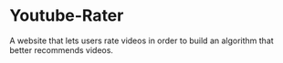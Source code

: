# Youtube-Rater
A website that lets users rate videos in order to build an algorithm that better recommends videos.
